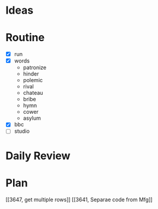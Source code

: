 # Ideas
# Routine
- [x] run
- [x] words
	- patronize
	- hinder
	- polemic
	- rival
	- chateau
	- bribe
	- hymn
	- cower
	- asylum
- [x] bbc
- [ ] studio
# Daily Review

# Plan
[[3647, get multiple rows]]
[[3641, Separae code from Mfg]]